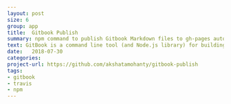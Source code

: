 ```yaml
---
layout: post
size: 6
group: app
title:  Gitbook Publish
summary: npm command to publish Gitbook Markdown files to gh-pages automatically
text: GitBook is a command line tool (and Node.js library) for building beautiful books using GitHub/Git and Markdown (or AsciiDoc). Gitbook-Publish is a command line tool that uses Gitbook to generate the book and pushes it automatically to gh-pages, so that it can be hosted on a github.io domain
date:   2018-07-30
categories: 
project-url: https://github.com/akshatamohanty/gitbook-publish
tags: 
- gitbook
- travis
- npm
---
```

